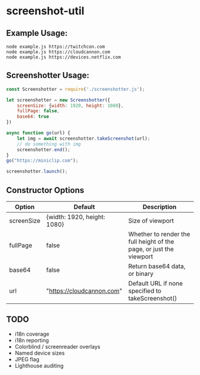 # screenshot-util

## Example Usage:
`node example.js https://twitchcon.com`  
`node example.js https://cloudcannon.com`  
`node example.js https://devices.netflix.com`  

## Screenshotter Usage:

```javascript
const Screenshotter = require('./screenshotter.js');

let screenshotter = new Screenshotter({
    screenSize: {width: 1920, height: 1080},
    fullPage: false,
    base64: true
})

async function go(url) {
    let img = await screenshotter.takeScreenshot(url);
    // do something with img
    screenshotter.end();
}
go("https://miniclip.com");

screenshotter.launch();
```

## Constructor Options
Option | Default | Description
--- | --- | ---
screenSize | {width: 1920, height: 1080} | Size of viewport
fullPage | false | Whether to render the full height of the page, or just the viewport
base64 | false | Return base64 data, or binary
url | "https://cloudcannon.com" | Default URL if none specified to takeScreenshot()

## TODO
- i18n coverage
- i18n reporting
- Colorblind / screenreader overlays
- Named device sizes
- JPEG flag
- Lighthouse auditing

